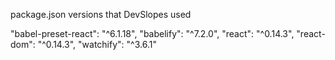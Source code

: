 package.json versions that DevSlopes used

"babel-preset-react": "^6.1.18",
"babelify": "^7.2.0",
"react": "^0.14.3",
"react-dom": "^0.14.3",
"watchify": "^3.6.1"
